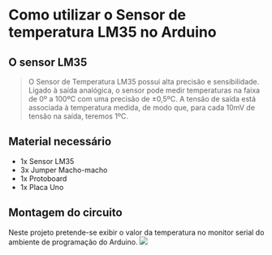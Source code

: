 # Como utilizar o Sensor de temperatura LM35 no Arduino

## O sensor LM35
> O Sensor de Temperatura LM35 possui alta precisão e sensibilidade. Ligado à saída analógica, o sensor pode medir temperaturas na faixa de 0º a 100ºC com uma precisão de ±0,5ºC. A tensão de saída está associada à temperatura medida, de modo que, para cada 10mV de tensão na saída, teremos 1ºC.

## Material necessário
- 1x Sensor LM35
- 3x Jumper Macho-macho
- 1x Protoboard
- 1x Placa Uno

## Montagem do circuito
Neste projeto pretende-se exibir o valor da temperatura no monitor serial do ambiente de programação do Arduino.
![](http://dwebkit.esy.es/repositorio/Arduino/LM35_bb.png)

